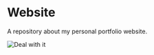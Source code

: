 # Website
A repository about my personal portfolio website.

![Deal with it](https://i.pinimg.com/736x/2c/30/ee/2c30eec9a2505c12967a9241f42d09d4.jpg)
